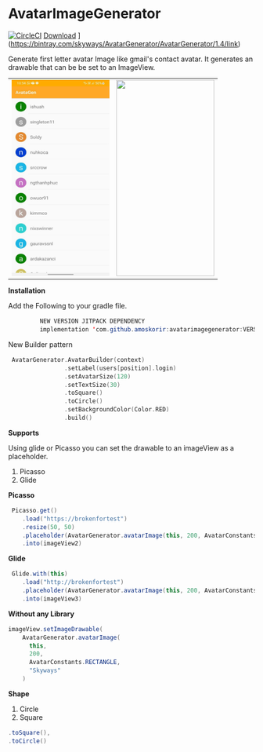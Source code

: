 # AvatarImageGenerator

 [![CircleCI](https://circleci.com/gh/circleci/circleci-docs.svg?style=shield)](https://app.circleci.com/pipelines/github/AmosKorir/AvatarImageGenerator/) [Download](https://api.bintray.com/packages/skyways/AvatarGenerator/AvatarGenerator/images/download.svg?version=1.5) ](https://bintray.com/skyways/AvatarGenerator/AvatarGenerator/1.4/link)

Generate first letter avatar Image like gmail's contact avatar. It generates an drawable that can be be set to an ImageView.
<table>
<tr>
<td>
<img  width="200" height="400" src="art/screen2.jpg"/>
</td>
<td>

<img  width="200" height="400" src="art/screen.jpeg"/>
</td>
</tr>
</table>

**Installation**

Add the Following to your gradle file.

```java
         NEW VERSION JITPACK DEPENDENCY
         implementation 'com.github.amoskorir:avatarimagegenerator:VERSION'
```

New Builder pattern

```kotlin
 AvatarGenerator.AvatarBuilder(context)
                .setLabel(users[position].login)
                .setAvatarSize(120)
                .setTextSize(30)
                .toSquare()
                .toCircle()
                .setBackgroundColor(Color.RED)
                .build()
```

**Supports**

Using glide or Picasso you can set the drawable to an imageView as a placeholder.

1. Picasso
2. Glide

**Picasso**

```java
 Picasso.get()
    .load("https://brokenfortest")
    .resize(50, 50)
    .placeholder(AvatarGenerator.avatarImage(this, 200, AvatarConstants.CIRCLE, "Android"))
    .into(imageView2)
```

**Glide**

```java
 Glide.with(this)
    .load("http://brokenfortest")
    .placeholder(AvatarGenerator.avatarImage(this, 200, AvatarConstants.CIRCLE, "Kotjav"))
    .into(imageView3)
```

**Without any Library**

```java
imageView.setImageDrawable(
    AvatarGenerator.avatarImage(
      this,
      200,
      AvatarConstants.RECTANGLE,
      "Skyways"
    )
```

**Shape**

1. Circle
2. Square

```java
.toSquare(),
.toCircle()

```
